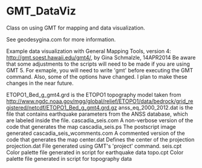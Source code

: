GMT_DataViz
===========

Class on using GMT for mapping and data visualization.

See geodesygina.com for more information.

Example data visualization with General Mapping Tools, version 4: http://gmt.soest.hawaii.edu/gmt4/, by Gina Schmalzle, 14APR2014
Be aware that some adjustments to the scripts will need to be made if you are using GMT 5. For exmaple, you will need to write 'gmt' before executing the GMT command.  Also, some of the options have changed.  I plan to make these changes in the near future.


ETOPO1_Bed_g_gmt4.grd is the ETOPO1 topography model taken from <http://www.ngdc.noaa.gov/mgg/global/relief/ETOPO1/data/bedrock/grid_registered/netcdf/ETOPO1_Bed_g_gmt4.grd.gz> 
anss_eq_2000_2012.dat is the file that contains earthquake parameters from the ANSS database, which are labeled inside the file.
cascadia_seis.com A non-verbose version of the code that generates the map
cascadia_seis.ps The postscript image generated
cascadia_seis_wcomments.com A commented version of the code that generates the map
center.dat Defines the center of the projection
projection.dat File generated using GMT's 'project' command.
seis.cpt Color palette file generated in script for earthquake data
topo.cpt Color palette file generated in script for topography data

